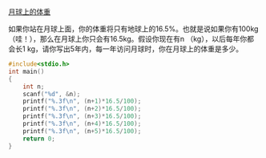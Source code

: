 

[月球上的体重](https://www.acoj.com/problems/13001)

如果你站在月球上面，你的体重将只有地球上的16.5%。也就是说如果你有100kg（哇！），那么在月球上你只会有16.5kg。假设你现在有n （kg），以后每年你都会长1 kg，请你写出5年内，每一年访问月球时，你在月球上的体重是多少。

```c
#include<stdio.h>
int main()
{
    int n;
    scanf("%d", &n);
    printf("%.3f\n", (n+1)*16.5/100);
    printf("%.3f\n", (n+2)*16.5/100);
    printf("%.3f\n", (n+3)*16.5/100);
    printf("%.3f\n", (n+4)*16.5/100);
    printf("%.3f\n", (n+5)*16.5/100);
    return 0;
}
```

